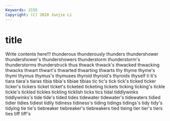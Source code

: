 ```yaml
---
Keywords: 2155
Copyright: (C) 2020 Junjie Li
---
```


# title

Write contents here!!!
thunderous 
thunderously 
thunders 
thundershower 
thundershower's 
thundershowers 
thunderstorm 
thunderstorm's
thunderstorms 
thunderstruck 
thus 
thwack 
thwack's 
thwacked 
thwacking 
thwacks 
thwart 
thwart's
thwarted 
thwarting 
thwarts 
thy 
thyme 
thyme's 
thymi 
thymus 
thymus's 
thymuses
thyroid 
thyroid's 
thyroids 
thyself 
ti 
ti's 
tiara 
tiara's 
tiaras 
tibia
tibia's 
tibiae 
tibias 
tic 
tic's 
tick 
tick's 
ticked 
ticker 
ticker's
tickers 
ticket 
ticket's 
ticketed 
ticketing 
tickets 
ticking 
ticking's 
tickle 
tickle's
tickled 
tickles 
tickling 
ticklish 
ticks 
tics 
tidal 
tiddlywinks 
tiddlywinks's 
tide
tide's 
tided 
tides 
tidewater 
tidewater's 
tidewaters 
tidied 
tidier 
tidies 
tidiest
tidily 
tidiness 
tidiness's 
tiding 
tidings 
tidings's 
tidy 
tidy's 
tidying 
tie
tie's 
tiebreaker 
tiebreaker's 
tiebreakers 
tied 
tieing 
tier 
tier's 
tiers 
ties
tiff 
tiff's 
